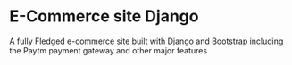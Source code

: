 # E-Commerce site Django
A fully Fledged e-commerce site built with Django and Bootstrap including the Paytm payment gateway and other major features
